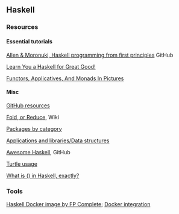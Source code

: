 ## Haskell
### Resources
#### Essential tutorials

[Allen & Moronuki, Haskell programming from first principles](https://github.com/larrybotha/haskell-book) GitHub

[Learn You a Haskell for Great Good!](http://learnyouahaskell.com/chapters)

[Functors, Applicatives, And Monads In Pictures](http://adit.io/posts/2013-04-17-functors,_applicatives,_and_monads_in_pictures.html)

#### Misc

[GitHub resources](https://github.com/chemouna/HaskellResources)

[Fold, or Reduce](https://wiki.haskell.org/Fold), Wiki

[Packages by category](http://hackage.haskell.org/packages/)

[Applications and libraries/Data structures](https://wiki.haskell.org/Applications_and_libraries/Data_structures)

[Awesome Haskell](https://github.com/krispo/awesome-haskell), GitHub

[Turtle usage](https://stackoverflow.com/questions/35463892/haskell-turtle-command-line-parser)

[What is () in Haskell, exactly?](https://stackoverflow.com/questions/16892570/what-is-in-haskell-exactly)

### Tools

[ Haskell Docker image by FP Complete](https://hub.docker.com/r/fpco/stack-build/); [Docker integration](https://docs.haskellstack.org/en/stable/docker_integration/)